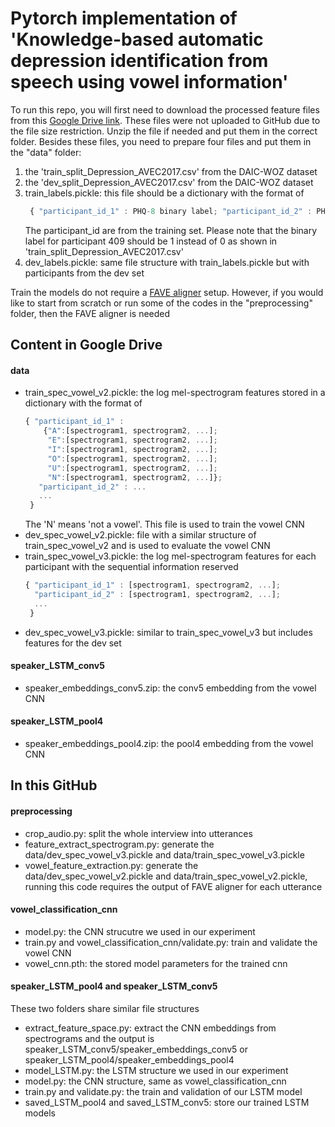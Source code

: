 # Pytorch implementation of 'Knowledge-based automatic depression identification from speech using vowel information'
To run this repo, you will first need to download the processed feature files from this [Google Drive link](https://drive.google.com/drive/folders/1SWXtQ9zeSN8L2XOnY18SVKYVJ7tclIqa?usp=sharing). These files were not uploaded to GitHub due to the file size restriction. Unzip the file if needed and put them in the correct folder.
Besides these files, you need to prepare four files and put them in the "data" folder:
1. the 'train_split_Depression_AVEC2017.csv' from the DAIC-WOZ dataset
2. the 'dev_split_Depression_AVEC2017.csv' from the DAIC-WOZ dataset
3. train_labels.pickle: this file should be a dictionary with the format of 
   ```javascript
    { "participant_id_1" : PHQ-8 binary label; "participant_id_2" : PHQ-8 binary label; ...}
   ```
   The participant_id are from the training set. Please note that the binary label for participant 409 should be 1 instead of 0 as shown in 'train_split_Depression_AVEC2017.csv'
4. dev_labels.pickle: same file structure with train_labels.pickle but with participants from the dev set

Train the models do not require a [FAVE aligner](https://github-wiki-see.page/m/JoFrhwld/FAVE/wiki/FAVE-align) setup. However, if you would like to start from scratch or run some of the codes in the "preprocessing" folder, then the FAVE aligner is needed
## Content in Google Drive 
#### data
- train_spec_vowel_v2.pickle: the log mel-spectrogram features stored in a dictionary with the format of 
  ```javascript
  { "participant_id_1" : 
      {"A":[spectrogram1, spectrogram2, ...];  
       "E":[spectrogram1, spectrogram2, ...];
       "I":[spectrogram1, spectrogram2, ...];
       "O":[spectrogram1, spectrogram2, ...];
       "U":[spectrogram1, spectrogram2, ...];
       "N":[spectrogram1, spectrogram2, ...]};
     "participant_id_2" : ...
     ...
   }
  ```
  The 'N' means 'not a vowel'. This file is used to train the vowel CNN
- dev_spec_vowel_v2.pickle: file with a similar structure of train_spec_vowel_v2 and is used to evaluate the vowel CNN
- train_spec_vowel_v3.pickle: the log mel-spectrogram features for each participant with the sequential information reserved
  ```javascript
  { "participant_id_1" : [spectrogram1, spectrogram2, ...];  
    "participant_id_2" : [spectrogram1, spectrogram2, ...];
    ...
   }
- dev_spec_vowel_v3.pickle: similar to train_spec_vowel_v3 but includes features for the dev set
#### speaker_LSTM_conv5
- speaker_embeddings_conv5.zip: the conv5 embedding from the vowel CNN 
#### speaker_LSTM_pool4
- speaker_embeddings_pool4.zip: the pool4 embedding from the vowel CNN 

## In this GitHub
#### preprocessing
- crop_audio.py: split the whole interview into utterances
- feature_extract_spectrogram.py: generate the data/dev_spec_vowel_v3.pickle and data/train_spec_vowel_v3.pickle
- vowel_feature_extraction.py: generate the data/dev_spec_vowel_v2.pickle and data/train_spec_vowel_v2.pickle, running this code requires the output of FAVE aligner for each utterance
#### vowel_classification_cnn
- model.py: the CNN strucutre we used in our experiment
- train.py and vowel_classification_cnn/validate.py: train  and validate the vowel CNN 
- vowel_cnn.pth: the stored model parameters for the trained cnn
#### speaker_LSTM_pool4 and speaker_LSTM_conv5
These two folders share similar file structures
- extract_feature_space.py: extract the CNN embeddings from spectrograms and the output is speaker_LSTM_conv5/speaker_embeddings_conv5 or speaker_LSTM_pool4/speaker_embeddings_pool4
- model_LSTM.py: the LSTM structure we used in our experiment
- model.py: the CNN structure, same as vowel_classification_cnn
- train.py and validate.py: the train and validation of our LSTM model
- saved_LSTM_pool4 and saved_LSTM_conv5: store our trained LSTM models
